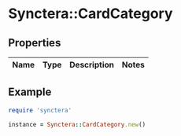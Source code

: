 # Synctera::CardCategory

## Properties

| Name | Type | Description | Notes |
| ---- | ---- | ----------- | ----- |

## Example

```ruby
require 'synctera'

instance = Synctera::CardCategory.new()
```


